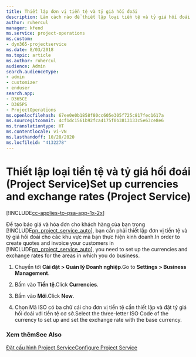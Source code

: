 ```yaml
---
title: Thiết lập đơn vị tiền tệ và tỷ giá hối đoái
description: Làm cách nào để thiết lập loại tiền tệ và tỷ giá hối đoái trong Project Service
author: ruhercul
manager: kfend
ms.service: project-operations
ms.custom:
- dyn365-projectservice
ms.date: 8/03/2018
ms.topic: article
ms.author: ruhercul
audience: Admin
search.audienceType:
- admin
- customizer
- enduser
search.app:
- D365CE
- D365PS
- ProjectOperations
ms.openlocfilehash: 67ee0e0b1858f80cc605e305f725c817fec1617a
ms.sourcegitcommit: 4cf1dc1561b92fca4175f0b3813133c5e63ce8e6
ms.translationtype: HT
ms.contentlocale: vi-VN
ms.lasthandoff: 10/28/2020
ms.locfileid: "4132278"
---
```

# <a name="set-up-currencies-and-exchange-rates-project-service"></a><span data-ttu-id="7a5f6-103">Thiết lập loại tiền tệ và tỷ giá hối đoái (Project Service)</span><span class="sxs-lookup"><span data-stu-id="7a5f6-103">Set up currencies and exchange rates (Project Service)</span></span>

[!INCLUDE[cc-applies-to-psa-app-1x-2x](../includes/cc-applies-to-psa-app-1x-2x.md)]

<span data-ttu-id="7a5f6-104">Để tạo báo giá và hóa đơn cho khách hàng của bạn trong [!INCLUDE[pn_project_service_auto](../includes/pn-project-service-auto.md)], bạn cần phải thiết lập đơn vị tiền tệ và tỷ giá hối đoái cho các khu vực mà bạn thực hiện kinh doanh.</span><span class="sxs-lookup"><span data-stu-id="7a5f6-104">In order to create quotes and invoice your customers in [!INCLUDE[pn_project_service_auto](../includes/pn-project-service-auto.md)], you need to set up the currencies and exchange rates for the areas in which you do business.</span></span>  
  
1.  <span data-ttu-id="7a5f6-105">Chuyển tới **Cài đặt > Quản lý Doanh nghiệp**.</span><span class="sxs-lookup"><span data-stu-id="7a5f6-105">Go to **Settings > Business Management**.</span></span>  
  
2.  <span data-ttu-id="7a5f6-106">Bấm vào **Tiền tệ**.</span><span class="sxs-lookup"><span data-stu-id="7a5f6-106">Click **Currencies**.</span></span>  
  
3.  <span data-ttu-id="7a5f6-107">Bấm vào **Mới**.</span><span class="sxs-lookup"><span data-stu-id="7a5f6-107">Click **New**.</span></span>  
  
4.  <span data-ttu-id="7a5f6-108">Chọn Mã ISO có ba chữ cái cho đơn vị tiền tệ cần thiết lập và đặt tỷ giá hối đoái với tiền tệ cơ sở.</span><span class="sxs-lookup"><span data-stu-id="7a5f6-108">Select the three-letter ISO Code of the currency to set up and set the exchange rate with the base currency.</span></span>  
  
### <a name="see-also"></a><span data-ttu-id="7a5f6-109">Xem thêm</span><span class="sxs-lookup"><span data-stu-id="7a5f6-109">See Also</span></span>  
 [<span data-ttu-id="7a5f6-110">Đặt cấu hình Project Service</span><span class="sxs-lookup"><span data-stu-id="7a5f6-110">Configure Project Service</span></span>](../psa/configure.md)
